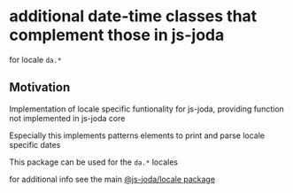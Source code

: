 # additional date-time classes that complement those in js-joda 

for locale `da.*` 

## Motivation

Implementation of locale specific funtionality for js-joda, providing function not implemented in js-joda core

Especially this implements patterns elements to print and parse locale specific dates

This package can be used for the `da.*` locales

for additional info see the main [@js-joda/locale package](https://www.npmjs.com/package/@js-joda/locale)
